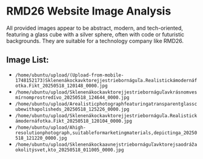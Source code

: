 
# RMD26 Website Image Analysis

All provided images appear to be abstract, modern, and tech-oriented, featuring a glass cube with a silver sphere, often with code or futuristic backgrounds. They are suitable for a technology company like RMD26.

## Image List:
- `/home/ubuntu/upload/(Upload-from-mobile-1748152173)Sklenenákockavktorejjestriebornáguľa.Realistickámodernáfotka.Fikt_20250518_120148_0000.jpg`
- `/home/ubuntu/upload/Sklenenákockavktorejjestriebornáguľavkrásnomvesmírnomprostredívo_20250518_124644_0000.jpg`
- `/home/ubuntu/upload/Arealisticphotographfeaturingatransparentglasscubewithapolisheds_20250518_125226_0000.jpg`
- `/home/ubuntu/upload/Sklenenákockavktorejjestriebornáguľa.Realistickámodernáfotka.Fikt_20250518_120104_0000.jpg`
- `/home/ubuntu/upload/Ahigh-resolutionphotograph,suitableformarketingmaterials,depictinga_20250518_121220_0000.jpg`
- `/home/ubuntu/upload/Sklenenákockaavnejstriebornáguľavktorejsaodrážaokolitýsvet,kto_20250518_011005_0000.jpg`


